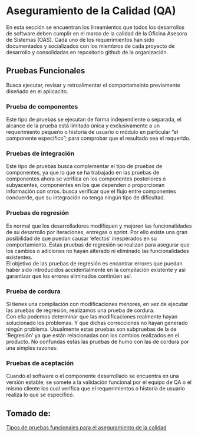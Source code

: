 # Aseguramiento de la Calidad (QA)
En esta sección se encuentran los lineamientos que todos los desarrollos de software deben cumplir en el marco de la calidad de la Oficina Asesora de Sistemas (OAS). Cada uno de los requerimientos han sido documentados y socializados con los miembros de cada proyecto de desarrollo y consolidadas en repositorio github de la organización.

## Pruebas Funcionales
Busca ejecutar, revisar y retroalimentar el comportameinto previamente diseñado en el aplicacito.

### Prueba de componentes
Este tipo de pruebas se ejecutan de forma independiente o separada, el alcance de la prueba está limitado única y exclusivamente a un requerimiento pequeño  o historia de usuario o módulo en particular “el componente específico”; para comprobar que el resultado sea el requerido.

### Pruebas de integración
Este tipo de pruebas busca complementar el tipo de pruebas de componentes, ya que lo que se ha trabajado en las pruebas de componentes ahora se verifica en los componentes posteriores o subyacentes, componentes en los que dependen o proporcionan información con otros. busca verificar que el flujo entre componentes concuerde, que su integración no tenga ningún tipo de dificultad.

### Pruebas de regresión
Es normal que los desarrolladores modifiquen y mejoren las funcionalidades de su desarrollo por iteraciones, entregas o sprint. Por ello existe una gran posibilidad de que puedan causar ‘efectos’ inesperados en su comportamiento. Estas pruebas de regresión se realizan para asegurar que los cambios o adiciones no hayan alterado ni eliminado las funcionalidades existentes.   
El objetivo de las pruebas de regresión es encontrar errores que puedan haber sido introducidos accidentalmente en la compilación existente y así garantizar que los errores eliminados continúen así.

### Prueba de cordura
Si tienes una compilación con modificaciones menores, en vez de ejecutar las pruebas de regresión, realizamos una prueba de cordura.   
Con ella podemos determinar que las modificaciones realmente hayan solucionado los problemas. Y que dichas correcciones no hayan generado ningún problema. Usualmente estas pruebas son subpruebas de la de ‘Regresión’  ya que están relacionadas con los cambios realizados en el producto. No confundas estas las pruebas de humo con las de cordura por una simples razones:

### Pruebas de aceptación
Cuando el software o el componente desarrollado se encuentra en una versión estable, se somete a la validación funcional por el  equipo de QA o el mismo cliente los cual verifica que el requerimientos o historia de usuario realiza lo que se especificó.

## Tomado de:
[Tipos de pruebas funcionales para el aseguramiento de la calidad](https://trycore.co/transformacion-digital/tipos-de-pruebas-funcionales/)

